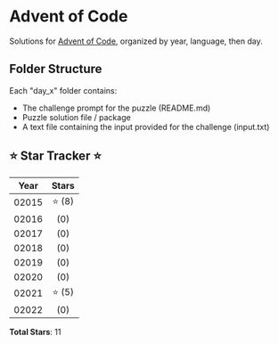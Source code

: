 # Advent of Code

Solutions for [Advent of Code](https://adventofcode.com), organized by year, language, then day.  

## Folder Structure

Each "day_x" folder contains:

- The challenge prompt for the puzzle (README.md)
- Puzzle solution file / package
- A text file containing the input provided for the challenge (input.txt)

## ⭐ Star Tracker ⭐

| Year  | Stars  |
|:-----:|:------:|
| 02015 | ⭐ (8) |
| 02016 | (0)    |
| 02017 | (0)    |
| 02018 | (0)    |
| 02019 | (0)    |
| 02020 | (0)    |
| 02021 | ⭐ (5) |
| 02022 | (0)    |

**Total Stars**: 11
